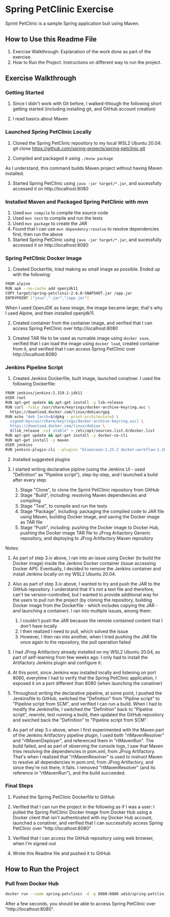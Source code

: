 # Spring PetClinic Exercise

Sprint PetClinic is a sample Spring application buit using Maven.

## How to Use this Readme File

1. Exercise Walkthrough:
Explanation of the work done as part of the exercise.
2. How to Run the Project:
Instructions on different way to run the project.

## Exercise Walkthrough

### Getting Started

1. Since I didn't work with Git before, I walked-thtough the following short getting started (including installing git, and GitHub account creation)

2. I read basics about Maven

### Launched Spring PetClinic Locally

1. Cloned the Spring PetClinic repository to my local WSL2 Ubuntu 20.04:
git clone https://github.com/spring-projects/spring-petclinic.git

2. Compiled and packaged it using ```./mvnw package```

As I understand, this command builds Maven project without having Maven installed.

3. Started Spring PetClinic using ```java -jar target/*.jar```, and sucessfully accessed it on http://localhost:8080

### Installed Maven and Packaged Spring PetClinic with mvn

1. Used ```mvn compile``` to compile the source code
2. Used ```mvn test``` to compile and run the tests
3. Used ```mvn package``` to create the JAR
4. Found that I can use ```mvn dependency:resolve``` to resolve dependencies first, then run the above
5. Started Spring PetClinic using ```java -jar target/*.jar```, and sucessfully accessed it on http://localhost:8080

### Spring PetClinic Docker Image

1. Created Dockerfile, tried making as small image as possible. Ended up with the following:

```bash
FROM alpine
RUN apk --no-cache add openjdk11
COPY target/spring-petclinic-2.6.0-SNAPSHOT.jar /app.jar
ENTRYPOINT ["java","-jar","/app.jar"]
```
When I used OpenJDK as base image, the image became larger, that's why I used Alpine, and then installed openjdk11.

2. Created container from the container image, and verified that I can access Spring PetClinic over http://localhost:8080

3. Created TAR file to be used as runnable image using ```docker save```, verified that I can load the image using ```docker load```, created container from it, and verified that I can access Spring PetClinic over http://localhost:8080

### Jenkins Pipeline Script

1. Created Jenkins Dockerfile, built image, launched conatiner.
I used the following Dockerfile:

```bash
FROM jenkins/jenkins:2.319.1-jdk11
USER root
RUN apt-get update && apt-get install -y lsb-release
RUN curl -fsSLo /usr/share/keyrings/docker-archive-keyring.asc \
  https://download.docker.com/linux/debian/gpg
RUN echo "deb [arch=$(dpkg --print-architecture) \
  signed-by=/usr/share/keyrings/docker-archive-keyring.asc] \
  https://download.docker.com/linux/debian \
  $(lsb_release -cs) stable" > /etc/apt/sources.list.d/docker.list
RUN apt-get update && apt-get install -y docker-ce-cli
RUN apt-get install -y maven
USER jenkins
RUN jenkins-plugin-cli --plugins "blueocean:1.25.2 docker-workflow:1.26"
```

2. Installed suggested plugins

3. I started writing declarative pipline (using the Jenkins UI - used "Definition" as "Pipeline script"), step-by-step, and I launched a build after every step:

    1. Stage "Clone", to clone the Sprint PetClinic repository from GitHub
    2. Stage "Build", including: resolving Maven dependencies and compiling
    3. Stage "Test", to compile and run the tests
    4. Stage "Package", including: packaging the compiled code to JAR file using Maven, building Docker image, and saving the Docker image as TAR file
    5. Stage "Push", including: pushing the Docker image to Docker Hub, pushing the Docker image TAR file to JFrog Artiactory Generic repository, and deploying to JFrog Artifactory Maven repository

Notes:

1. As part of step 3.iv above, I ran into an issue using Docker (to build the Docker image) inside the Jenkins Docker container (issue accessing Docker API).
Eventually, I decided to remove the Jenkins container and install Jenkins locally on my WSL2 Ubuntu 20.04.

2. Also as part of step 3.iv above, I wanted to try and push the JAR to the GitHub repository.
I understand that it's not a text file and therefore, can't be version-controlled, but I wanted to provide additional way for the users to pull run the project (by cloning the repository, building Docker image from the Dockerfile - which includes copying the JAR - and launching a container).
I ran into multiple issues, among them:

    1. I couldn't push the JAR because the remote contained content that I don't have locally
    2. I then realized I need to pull, which solved the issue
    3. However, I then ran into another, when I tried pushing the JAR file once again to the repository, the pull operation failed


3. I had JFrog Artifactory already installed on my WSL2 Ubuntu 20.04, as part of self-learning from few weeks ago.
I only had to install the Artifactory Jenkins plugin and configure it.

4. At this point, since Jenkins was installed locally and listening on port 8080, everytime I had to verify that the Spring PetClinic application, I exposed it on a port different than 8080 (when launching the conatiner)

5. Throughout writing the declarative pipeline, at some point, I pushed the Jenkinsfile to GitHub, switched the "Definition" from "Pipline script" to "Pipeline script from SCM", and verified I can run a build.
When I had to modify the Jenkinsfile, I switched the "Definition" back to "Pipeline script", rewrote, test running a build, then updated the GitHub repository and swiched back the "Definition" to "Pipeline script from SCM".

6. As part of step 3.v above, when I first experimented with the Maven part of the Jenkins Artifactory pipeline plugin, I used both "rtMavenResolver" and "rtMavenDeployer", and referenced them in "rtMavenRun".
The build failed, and as part of observing the console logs, I saw that Maven tries resolving the dependencies in pom.xml, from JFrog Artifactory.
That's when I realized that "rtMavenResolver" is used to instruct Maven to resolve all dependencies in pom.xml, from JFrog Artifactory, and since they're not there, it fails.
I removed "rtMavenResolver" (and its reference in "rtMavenRun"), and the build succeeded.

### Final Steps

1. Pushed the Spring PetClinic Dockerfile to GitHub
2. Verified that I can run the project in the following as if I was a user:
I pulled the Spring PetClinic Docker Image from Docker Hub using a Docker client that isn't authenticated with my Docker Hub account, launched a conatiner, and verified that I can successfully access Spring PetClinic over "http://localhost:8080"

3. Verified that I can access the GitHub repository using web browser, when I'm signed-out

4. Wrote this Readme file and pushed it to GitHub

## How to Run the Project

### Pull from Docker Hub

```bash
docker run --name spring-petclinic -d -p 8080:8080 udid/spring-petclinic
```

After a few seconds, you should be able to access Spring PetClinic over "http://localhost:8080".
